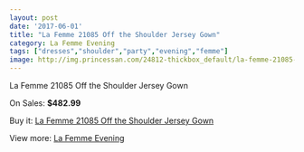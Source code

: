 ```yaml
---
layout: post
date: '2017-06-01'
title: "La Femme 21085 Off the Shoulder Jersey Gown"
category: La Femme Evening
tags: ["dresses","shoulder","party","evening","femme"]
image: http://img.princessan.com/24812-thickbox_default/la-femme-21085-off-the-shoulder-jersey-gown.jpg
---
```

La Femme 21085 Off the Shoulder Jersey Gown

On Sales: **$482.99**
<a href="https://www.princessan.com/en/la-femme-evening/11364-la-femme-21085-off-the-shoulder-jersey-gown.html"><amp-img layout="responsive" width="600" height="600" src="//img.princessan.com/24812-thickbox_default/la-femme-21085-off-the-shoulder-jersey-gown.jpg" alt="La Femme 21085 Off the Shoulder Jersey Gown 0" /></a>
<a href="https://www.princessan.com/en/la-femme-evening/11364-la-femme-21085-off-the-shoulder-jersey-gown.html"><amp-img layout="responsive" width="600" height="600" src="//img.princessan.com/24814-thickbox_default/la-femme-21085-off-the-shoulder-jersey-gown.jpg" alt="La Femme 21085 Off the Shoulder Jersey Gown 1" /></a>
<a href="https://www.princessan.com/en/la-femme-evening/11364-la-femme-21085-off-the-shoulder-jersey-gown.html"><amp-img layout="responsive" width="600" height="600" src="//img.princessan.com/24813-thickbox_default/la-femme-21085-off-the-shoulder-jersey-gown.jpg" alt="La Femme 21085 Off the Shoulder Jersey Gown 2" /></a>

Buy it: [La Femme 21085 Off the Shoulder Jersey Gown](https://www.princessan.com/en/la-femme-evening/11364-la-femme-21085-off-the-shoulder-jersey-gown.html "La Femme 21085 Off the Shoulder Jersey Gown")

View more: [La Femme Evening](https://www.princessan.com/en/29-la-femme-evening "La Femme Evening")